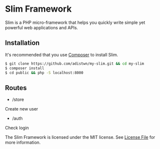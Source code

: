 # Slim Framework

Slim is a PHP micro-framework that helps you quickly write simple yet powerful web applications and APIs.

## Installation

It's recommended that you use [Composer](https://getcomposer.org/) to install Slim.

```bash
$ git clone https://github.com/adistwn/my-slim.git && cd my-slim
$ composer install
$ cd public && php -S localhost:8000
```

## Routes
- /store

Create new user
- /auth

Check login

The Slim Framework is licensed under the MIT license. See [License File](LICENSE.md) for more information.